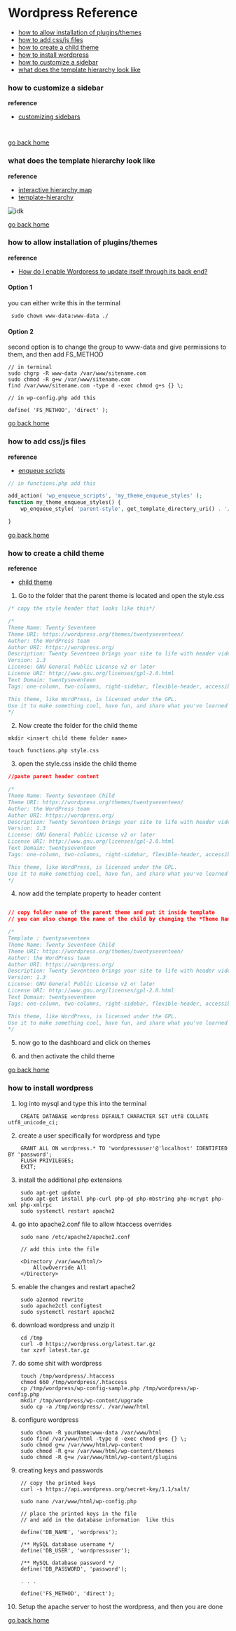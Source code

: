 # Wordpress Reference

- [how to allow installation of plugins/themes][allow-install]
- [how to add css/js files][css]
- [how to  create a child theme][child]
- [how to install wordpress][install]
- [how to customize a sidebar][sidebar]
- [what does the template hierarchy look like][hierarchy]




[hierarchy]:#what-does-the-template-hierarchy-look-like
[allow-install]:#how-to-allow-installation-of-pluginsthemes
[home]:#wordpress-reference
[css]:#how-to-add-cssjs-files
[child]:#how-to-create-a-child-theme
[install]:#how-to-install-wordpress
[sidebar]:#how-to-customize-a-sidebar


### how to customize a sidebar
**reference**
- [customizing sidebars](https://codex.wordpress.org/Customizing_Your_Sidebar)

```


```
[go back home][home]

### what does the template hierarchy look like

**reference**
- [interactive hierarchy map](https://wphierarchy.com/)
- [template-hierarchy](https://developer.wordpress.org/themes/basics/template-hierarchy/)

![idk](https://developer.wordpress.org/files/2014/10/wp-hierarchy.png)

[go back home][home]

### how to allow installation of plugins/themes

**reference**
- [How do I enable Wordpress to update itself through its back end?](https://www.digitalocean.com/community/questions/how-do-i-enable-wordpress-to-update-itself-through-its-back-end)

#### Option 1

you can either write this in the terminal

```
 sudo chown www-data:www-data ./
```

#### Option 2

second option is to change the group to www-data and give permissions to them,
and then add FS_METHOD

```
// in terminal
sudo chgrp -R www-data /var/www/sitename.com
sudo chmod -R g+w /var/www/sitename.com
find /var/www/sitename.com -type d -exec chmod g+s {} \;
```

```
// in wp-config.php add this

define( 'FS_METHOD', 'direct' );
```

[go back home][home]

### how to add css/js files

**reference**
- [enqueue scripts](https://codex.wordpress.org/Plugin_API/Action_Reference/wp_enqueue_scripts)

```php
// in functions.php add this

add_action( 'wp_enqueue_scripts', 'my_theme_enqueue_styles' );
function my_theme_enqueue_styles() {
    wp_enqueue_style( 'parent-style', get_template_directory_uri() . '/style.css' );

}


```
[go back home][home]


### how to create a child theme

**reference**
- [child theme](https://codex.wordpress.org/Child_Themes)

1. Go to the folder that the parent theme is located and open the style.css

```css
/* copy the style header that looks like this*/

/*
Theme Name: Twenty Seventeen
Theme URI: https://wordpress.org/themes/twentyseventeen/
Author: the WordPress team
Author URI: https://wordpress.org/
Description: Twenty Seventeen brings your site to life with header video and immersive featured images. With a focus on business sites, it features multiple sections on the front page as well as widgets, navigation and social menus, a logo, and more. Personalize its asymmetrical grid with a custom color scheme and showcase your multimedia content with post formats. Our default theme for 2017 works great in many languages, for any abilities, and on any device.
Version: 1.3
License: GNU General Public License v2 or later
License URI: http://www.gnu.org/licenses/gpl-2.0.html
Text Domain: twentyseventeen
Tags: one-column, two-columns, right-sidebar, flexible-header, accessibility-ready, custom-colors, custom-header, custom-menu, custom-logo, editor-style, featured-images, footer-widgets, post-formats, rtl-language-support, sticky-post, theme-options, threaded-comments, translation-ready

This theme, like WordPress, is licensed under the GPL.
Use it to make something cool, have fun, and share what you've learned with others.
*/


```
2. Now create the folder for the child theme

```
mkdir <insert child theme folder name>

touch functions.php style.css

```
3. open the style.css inside the child theme

```css
//paste parent header content

/*
Theme Name: Twenty Seventeen Child
Theme URI: https://wordpress.org/themes/twentyseventeen/
Author: the WordPress team
Author URI: https://wordpress.org/
Description: Twenty Seventeen brings your site to life with header video and immersive featured images. With a focus on business sites, it features multiple sections on the front page as well as widgets, navigation and social menus, a logo, and more. Personalize its asymmetrical grid with a custom color scheme and showcase your multimedia content with post formats. Our default theme for 2017 works great in many languages, for any abilities, and on any device.
Version: 1.3
License: GNU General Public License v2 or later
License URI: http://www.gnu.org/licenses/gpl-2.0.html
Text Domain: twentyseventeen
Tags: one-column, two-columns, right-sidebar, flexible-header, accessibility-ready, custom-colors, custom-header, custom-menu, custom-logo, editor-style, featured-images, footer-widgets, post-formats, rtl-language-support, sticky-post, theme-options, threaded-comments, translation-ready

This theme, like WordPress, is licensed under the GPL.
Use it to make something cool, have fun, and share what you've learned with others.
*/


```

4. now add the template property to header content

```css

// copy folder name of the parent theme and put it inside template
// you can also change the name of the child by changing the *Theme Name*

/*
Template : twentyseventeen
Theme Name: Twenty Seventeen Child
Theme URI: https://wordpress.org/themes/twentyseventeen/
Author: the WordPress team
Author URI: https://wordpress.org/
Description: Twenty Seventeen brings your site to life with header video and immersive featured images. With a focus on business sites, it features multiple sections on the front page as well as widgets, navigation and social menus, a logo, and more. Personalize its asymmetrical grid with a custom color scheme and showcase your multimedia content with post formats. Our default theme for 2017 works great in many languages, for any abilities, and on any device.
Version: 1.3
License: GNU General Public License v2 or later
License URI: http://www.gnu.org/licenses/gpl-2.0.html
Text Domain: twentyseventeen
Tags: one-column, two-columns, right-sidebar, flexible-header, accessibility-ready, custom-colors, custom-header, custom-menu, custom-logo, editor-style, featured-images, footer-widgets, post-formats, rtl-language-support, sticky-post, theme-options, threaded-comments, translation-ready

This theme, like WordPress, is licensed under the GPL.
Use it to make something cool, have fun, and share what you've learned with others.
*/
```
5. now go to the dashboard and click on themes


6. and then activate the child theme

[go back home][home]


### how to install wordpress

1. log into mysql and type this into the terminal

```mysql
	CREATE DATABASE wordpress DEFAULT CHARACTER SET utf8 COLLATE utf8_unicode_ci;
```
2. create a user specifically for wordpress and type

```mysql
	GRANT ALL ON wordpress.* TO 'wordpressuser'@'localhost' IDENTIFIED BY 'password';
	FLUSH PRIVILEGES;
	EXIT;
```
3. install the additional php extensions

```
	sudo apt-get update
	sudo apt-get install php-curl php-gd php-mbstring php-mcrypt php-xml php-xmlrpc
	sudo systemctl restart apache2
```
4. go into apache2.conf file to allow htaccess overrides

```
	sudo nano /etc/apache2/apache2.conf

	// add this into the file

	<Directory /var/www/html/>
    	AllowOverride All
	</Directory>
```
5. enable the changes and restart apache2

```
	sudo a2enmod rewrite
	sudo apache2ctl configtest
	sudo systemctl restart apache2
```
6. download wordpress and unzip it

```
	cd /tmp
	curl -O https://wordpress.org/latest.tar.gz
	tar xzvf latest.tar.gz
```
7.  do some shit with wordpress

```
	touch /tmp/wordpress/.htaccess
	chmod 660 /tmp/wordpress/.htaccess
	cp /tmp/wordpress/wp-config-sample.php /tmp/wordpress/wp-config.php
	mkdir /tmp/wordpress/wp-content/upgrade
	sudo cp -a /tmp/wordpress/. /var/www/html
```
8. configure wordpress

```
	sudo chown -R yourName:www-data /var/www/html
	sudo find /var/www/html -type d -exec chmod g+s {} \;
	sudo chmod g+w /var/www/html/wp-content
	sudo chmod -R g+w /var/www/html/wp-content/themes
	sudo chmod -R g+w /var/www/html/wp-content/plugins
```

9. creating keys and passwords
```
	// copy the printed keys
	curl -s https://api.wordpress.org/secret-key/1.1/salt/

	sudo nano /var/www/html/wp-config.php

	// place the printed keys in the file
	// and add in the database information  like this

	define('DB_NAME', 'wordpress');

	/** MySQL database username */
	define('DB_USER', 'wordpressuser');

	/** MySQL database password */
	define('DB_PASSWORD', 'password');

	. . .

	define('FS_METHOD', 'direct');
```
10. Setup the apache server to host the wordpress, and then you are done

[go back home][home]
